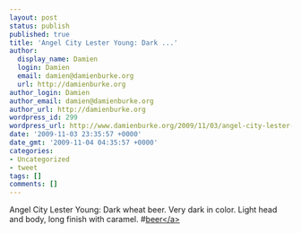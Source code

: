```yaml
---
layout: post
status: publish
published: true
title: 'Angel City Lester Young: Dark ...'
author:
  display_name: Damien
  login: Damien
  email: damien@damienburke.org
  url: http://damienburke.org
author_login: Damien
author_email: damien@damienburke.org
author_url: http://damienburke.org
wordpress_id: 299
wordpress_url: http://www.damienburke.org/2009/11/03/angel-city-lester-young-dark/
date: '2009-11-03 23:35:57 +0000'
date_gmt: '2009-11-04 04:35:57 +0000'
categories:
- Uncategorized
- tweet
tags: []
comments: []
---
```

<p>Angel City Lester Young: Dark wheat beer. Very dark in color. Light head and body, long finish with caramel.  #<a href="http:&#47;&#47;search.twitter.com&#47;search?q=%23beer" class="aktt_hashtag">beer<&#47;a></p>
